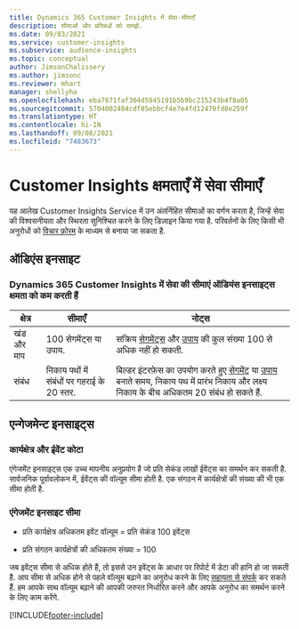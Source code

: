 ```yaml
---
title: Dynamics 365 Customer Insights में सेवा-सीमाएँ
description: सीमाओं और प्रतिबंधों को समझें.
ms.date: 09/03/2021
ms.service: customer-insights
ms.subservice: audience-insights
ms.topic: conceptual
author: JimsonChalissery
ms.author: jimsonc
ms.reviewer: mhart
manager: shellyha
ms.openlocfilehash: eba7871faf304d5945191b5b9bc215243b4f8a05
ms.sourcegitcommit: 5704002484cdf85ebbcf4e7e4fd12470fd8e259f
ms.translationtype: HT
ms.contentlocale: hi-IN
ms.lasthandoff: 09/08/2021
ms.locfileid: "7483673"
---
```

# <a name="service-limits-in-customer-insights-capabilities"></a>Customer Insights क्षमताएँ में सेवा सीमाएँ

यह आलेख Customer Insights Service में उन अंतर्निहित सीमाओं का वर्णन करता है, जिन्हें सेवा की विश्वसनीयता और स्थिरता सुनिश्चित करने के लिए डिज़ाइन किया गया है. परिवर्तनों के लिए किसी भी अनुरोधों को [विचार फ़ोरम](https://go.microsoft.com/fwlink/?linkid=2074172) के माध्यम से बनाया जा सकता है. 

## <a name="audience-insights"></a>ऑडिएंस इनसाइट

### <a name="service-limits-in-dynamics-365-customer-insights-audience-insights-capability"></a>Dynamics 365 Customer Insights में सेवा की सीमाएं ऑडियंस इनसाइट्स क्षमता को कम करती हैं

| क्षेत्र  | सीमाएँ  | नोट्स |
|-------------|---------------------------------------------------------------------|---------------------------------------------------------------------|
| खंड और माप | 100 सेगमेंट्स या उपाय. | सक्रिय [सेगमेंट्स](audience-insights/segments.md) और [उपाय](audience-insights/measures.md) की कुल संख्या 100 से अधिक नहीं हो सकती.  |
| संबंध | निकाय पथों में संबंधों पर गहराई के 20 स्तर. | बिल्डर इंटरफ़ेस का उपयोग करते हुए [सेगमेंट](audience-insights/segments.md) या [उपाय](audience-insights/measures.md) बनाते समय, निकाय पथ में प्रारंभ निकाय और लक्ष्य निकाय के बीच अधिकतम 20 संबंध हो सकते हैं.  |


## <a name="engagement-insights"></a>एन्गेजमेन्ट इनसाइट्स

### <a name="workspace-and-event-quotas"></a>कार्यक्षेत्र और ईवेंट कोटा

एंगेजमेंट इनसाइट्स एक उच्च मापनीय अनुप्रयोग है जो प्रति सेकंड लाखों ईवेंट्स का समर्थन कर सकती है. सार्वजनिक पूर्वावलोकन में, ईवेंट्स की वॉल्यूम सीमा होती है. एक संगठन में कार्यक्षेत्रों की संख्या की भी एक सीमा होती है.

### <a name="engagement-insights-limits"></a>एंगेजमेंट इनसाइट सीमा

- प्रति कार्यक्षेत्र अधिकतम इवेंट वॉल्यूम = प्रति सेकंड 100 इवेंट्स

- प्रति संगठन कार्यक्षेत्रों की अधिकतम संख्या = 100

जब इवेंट्स सीमा से अधिक होते हैं, तो इससे उन इवेंट्स के आधार पर रिपोर्ट में डेटा की हानि हो जा सकती है. आप सीमा से अधिक होने से पहले वॉल्यूम बढ़ाने का अनुरोध करने के लिए [सहायता से संपर्क](https://go.microsoft.com/fwlink/?linkid=2145734) कर सकते हैं. हम आपके साथ वॉल्यूम बढ़ाने की आपकी जरुरत निर्धारित करने और आपके अनुरोध का समर्थन करने के लिए काम करेंगे.


[!INCLUDE[footer-include](includes/footer-banner.md)]